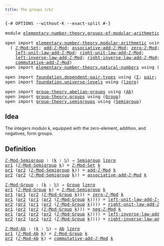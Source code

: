 ```yaml
---
title: The groups ℤ/kℤ
---
```


<pre class="Agda"><a id="41" class="Symbol">{-#</a> <a id="45" class="Keyword">OPTIONS</a> <a id="53" class="Pragma">--without-K</a> <a id="65" class="Pragma">--exact-split</a> <a id="79" class="Symbol">#-}</a>

<a id="84" class="Keyword">module</a> <a id="91" href="elementary-number-theory.groups-of-modular-arithmetic.html" class="Module">elementary-number-theory.groups-of-modular-arithmetic</a> <a id="145" class="Keyword">where</a>

<a id="152" class="Keyword">open</a> <a id="157" class="Keyword">import</a> <a id="164" href="elementary-number-theory.modular-arithmetic.html" class="Module">elementary-number-theory.modular-arithmetic</a> <a id="208" class="Keyword">using</a>
  <a id="216" class="Symbol">(</a> <a id="218" href="elementary-number-theory.modular-arithmetic.html#4703" class="Function">ℤ-Mod-Set</a><a id="227" class="Symbol">;</a> <a id="229" href="elementary-number-theory.modular-arithmetic.html#7187" class="Function">add-ℤ-Mod</a><a id="238" class="Symbol">;</a> <a id="240" href="elementary-number-theory.modular-arithmetic.html#9153" class="Function">associative-add-ℤ-Mod</a><a id="261" class="Symbol">;</a> <a id="263" href="elementary-number-theory.modular-arithmetic.html#3765" class="Function">zero-ℤ-Mod</a><a id="273" class="Symbol">;</a> <a id="275" href="elementary-number-theory.modular-arithmetic.html#8698" class="Function">neg-ℤ-Mod</a><a id="284" class="Symbol">;</a>
    <a id="290" href="elementary-number-theory.modular-arithmetic.html#9593" class="Function">left-unit-law-add-ℤ-Mod</a><a id="313" class="Symbol">;</a> <a id="315" href="elementary-number-theory.modular-arithmetic.html#9793" class="Function">right-unit-law-add-ℤ-Mod</a><a id="339" class="Symbol">;</a>
    <a id="345" href="elementary-number-theory.modular-arithmetic.html#9998" class="Function">left-inverse-law-add-ℤ-Mod</a><a id="371" class="Symbol">;</a> <a id="373" href="elementary-number-theory.modular-arithmetic.html#10225" class="Function">right-inverse-law-add-ℤ-Mod</a><a id="400" class="Symbol">;</a>
    <a id="406" href="elementary-number-theory.modular-arithmetic.html#9391" class="Function">commutative-add-ℤ-Mod</a><a id="427" class="Symbol">)</a>
<a id="429" class="Keyword">open</a> <a id="434" class="Keyword">import</a> <a id="441" href="elementary-number-theory.natural-numbers.html" class="Module">elementary-number-theory.natural-numbers</a> <a id="482" class="Keyword">using</a> <a id="488" class="Symbol">(</a><a id="489" href="elementary-number-theory.natural-numbers.html#1548" class="Datatype">ℕ</a><a id="490" class="Symbol">)</a>

<a id="493" class="Keyword">open</a> <a id="498" class="Keyword">import</a> <a id="505" href="foundation.dependent-pair-types.html" class="Module">foundation.dependent-pair-types</a> <a id="537" class="Keyword">using</a> <a id="543" class="Symbol">(</a><a id="544" href="foundation-core.dependent-pair-types.html#515" class="Record">Σ</a><a id="545" class="Symbol">;</a> <a id="547" href="foundation-core.dependent-pair-types.html#588" class="InductiveConstructor">pair</a><a id="551" class="Symbol">;</a> <a id="553" href="foundation-core.dependent-pair-types.html#605" class="Field">pr1</a><a id="556" class="Symbol">;</a> <a id="558" href="foundation-core.dependent-pair-types.html#617" class="Field">pr2</a><a id="561" class="Symbol">)</a>
<a id="563" class="Keyword">open</a> <a id="568" class="Keyword">import</a> <a id="575" href="foundation.universe-levels.html" class="Module">foundation.universe-levels</a> <a id="602" class="Keyword">using</a> <a id="608" class="Symbol">(</a><a id="609" href="Agda.Primitive.html#764" class="Primitive">lzero</a><a id="614" class="Symbol">)</a>

<a id="617" class="Keyword">open</a> <a id="622" class="Keyword">import</a> <a id="629" href="group-theory.abelian-groups.html" class="Module">group-theory.abelian-groups</a> <a id="657" class="Keyword">using</a> <a id="663" class="Symbol">(</a><a id="664" href="group-theory.abelian-groups.html#2512" class="Function">Ab</a><a id="666" class="Symbol">)</a>
<a id="668" class="Keyword">open</a> <a id="673" class="Keyword">import</a> <a id="680" href="group-theory.groups.html" class="Module">group-theory.groups</a> <a id="700" class="Keyword">using</a> <a id="706" class="Symbol">(</a><a id="707" href="group-theory.groups.html#2650" class="Function">Group</a><a id="712" class="Symbol">)</a>
<a id="714" class="Keyword">open</a> <a id="719" class="Keyword">import</a> <a id="726" href="group-theory.semigroups.html" class="Module">group-theory.semigroups</a> <a id="750" class="Keyword">using</a> <a id="756" class="Symbol">(</a><a id="757" href="group-theory.semigroups.html#750" class="Function">Semigroup</a><a id="766" class="Symbol">)</a>
</pre>
## Idea

The integers modulo k, equipped with the zero-element, addition, and negatives, form groups.

## Definition

<pre class="Agda"><a id="ℤ-Mod-Semigroup"></a><a id="899" href="elementary-number-theory.groups-of-modular-arithmetic.html#899" class="Function">ℤ-Mod-Semigroup</a> <a id="915" class="Symbol">:</a> <a id="917" class="Symbol">(</a><a id="918" href="elementary-number-theory.groups-of-modular-arithmetic.html#918" class="Bound">k</a> <a id="920" class="Symbol">:</a> <a id="922" href="elementary-number-theory.natural-numbers.html#1548" class="Datatype">ℕ</a><a id="923" class="Symbol">)</a> <a id="925" class="Symbol">→</a> <a id="927" href="group-theory.semigroups.html#750" class="Function">Semigroup</a> <a id="937" href="Agda.Primitive.html#764" class="Primitive">lzero</a>
<a id="943" href="foundation-core.dependent-pair-types.html#605" class="Field">pr1</a> <a id="947" class="Symbol">(</a><a id="948" href="elementary-number-theory.groups-of-modular-arithmetic.html#899" class="Function">ℤ-Mod-Semigroup</a> <a id="964" href="elementary-number-theory.groups-of-modular-arithmetic.html#964" class="Bound">k</a><a id="965" class="Symbol">)</a> <a id="967" class="Symbol">=</a> <a id="969" href="elementary-number-theory.modular-arithmetic.html#4703" class="Function">ℤ-Mod-Set</a> <a id="979" href="elementary-number-theory.groups-of-modular-arithmetic.html#964" class="Bound">k</a>
<a id="981" href="foundation-core.dependent-pair-types.html#605" class="Field">pr1</a> <a id="985" class="Symbol">(</a><a id="986" href="foundation-core.dependent-pair-types.html#617" class="Field">pr2</a> <a id="990" class="Symbol">(</a><a id="991" href="elementary-number-theory.groups-of-modular-arithmetic.html#899" class="Function">ℤ-Mod-Semigroup</a> <a id="1007" href="elementary-number-theory.groups-of-modular-arithmetic.html#1007" class="Bound">k</a><a id="1008" class="Symbol">))</a> <a id="1011" class="Symbol">=</a> <a id="1013" href="elementary-number-theory.modular-arithmetic.html#7187" class="Function">add-ℤ-Mod</a> <a id="1023" href="elementary-number-theory.groups-of-modular-arithmetic.html#1007" class="Bound">k</a>
<a id="1025" href="foundation-core.dependent-pair-types.html#617" class="Field">pr2</a> <a id="1029" class="Symbol">(</a><a id="1030" href="foundation-core.dependent-pair-types.html#617" class="Field">pr2</a> <a id="1034" class="Symbol">(</a><a id="1035" href="elementary-number-theory.groups-of-modular-arithmetic.html#899" class="Function">ℤ-Mod-Semigroup</a> <a id="1051" href="elementary-number-theory.groups-of-modular-arithmetic.html#1051" class="Bound">k</a><a id="1052" class="Symbol">))</a> <a id="1055" class="Symbol">=</a> <a id="1057" href="elementary-number-theory.modular-arithmetic.html#9153" class="Function">associative-add-ℤ-Mod</a> <a id="1079" href="elementary-number-theory.groups-of-modular-arithmetic.html#1051" class="Bound">k</a>

<a id="ℤ-Mod-Group"></a><a id="1082" href="elementary-number-theory.groups-of-modular-arithmetic.html#1082" class="Function">ℤ-Mod-Group</a> <a id="1094" class="Symbol">:</a> <a id="1096" class="Symbol">(</a><a id="1097" href="elementary-number-theory.groups-of-modular-arithmetic.html#1097" class="Bound">k</a> <a id="1099" class="Symbol">:</a> <a id="1101" href="elementary-number-theory.natural-numbers.html#1548" class="Datatype">ℕ</a><a id="1102" class="Symbol">)</a> <a id="1104" class="Symbol">→</a> <a id="1106" href="group-theory.groups.html#2650" class="Function">Group</a> <a id="1112" href="Agda.Primitive.html#764" class="Primitive">lzero</a>
<a id="1118" href="foundation-core.dependent-pair-types.html#605" class="Field">pr1</a> <a id="1122" class="Symbol">(</a><a id="1123" href="elementary-number-theory.groups-of-modular-arithmetic.html#1082" class="Function">ℤ-Mod-Group</a> <a id="1135" href="elementary-number-theory.groups-of-modular-arithmetic.html#1135" class="Bound">k</a><a id="1136" class="Symbol">)</a> <a id="1138" class="Symbol">=</a> <a id="1140" href="elementary-number-theory.groups-of-modular-arithmetic.html#899" class="Function">ℤ-Mod-Semigroup</a> <a id="1156" href="elementary-number-theory.groups-of-modular-arithmetic.html#1135" class="Bound">k</a>
<a id="1158" href="foundation-core.dependent-pair-types.html#605" class="Field">pr1</a> <a id="1162" class="Symbol">(</a><a id="1163" href="foundation-core.dependent-pair-types.html#605" class="Field">pr1</a> <a id="1167" class="Symbol">(</a><a id="1168" href="foundation-core.dependent-pair-types.html#617" class="Field">pr2</a> <a id="1172" class="Symbol">(</a><a id="1173" href="elementary-number-theory.groups-of-modular-arithmetic.html#1082" class="Function">ℤ-Mod-Group</a> <a id="1185" href="elementary-number-theory.groups-of-modular-arithmetic.html#1185" class="Bound">k</a><a id="1186" class="Symbol">)))</a> <a id="1190" class="Symbol">=</a> <a id="1192" href="elementary-number-theory.modular-arithmetic.html#3765" class="Function">zero-ℤ-Mod</a> <a id="1203" href="elementary-number-theory.groups-of-modular-arithmetic.html#1185" class="Bound">k</a>
<a id="1205" href="foundation-core.dependent-pair-types.html#605" class="Field">pr1</a> <a id="1209" class="Symbol">(</a><a id="1210" href="foundation-core.dependent-pair-types.html#617" class="Field">pr2</a> <a id="1214" class="Symbol">(</a><a id="1215" href="foundation-core.dependent-pair-types.html#605" class="Field">pr1</a> <a id="1219" class="Symbol">(</a><a id="1220" href="foundation-core.dependent-pair-types.html#617" class="Field">pr2</a> <a id="1224" class="Symbol">(</a><a id="1225" href="elementary-number-theory.groups-of-modular-arithmetic.html#1082" class="Function">ℤ-Mod-Group</a> <a id="1237" href="elementary-number-theory.groups-of-modular-arithmetic.html#1237" class="Bound">k</a><a id="1238" class="Symbol">))))</a> <a id="1243" class="Symbol">=</a> <a id="1245" href="elementary-number-theory.modular-arithmetic.html#9593" class="Function">left-unit-law-add-ℤ-Mod</a> <a id="1269" href="elementary-number-theory.groups-of-modular-arithmetic.html#1237" class="Bound">k</a>
<a id="1271" href="foundation-core.dependent-pair-types.html#617" class="Field">pr2</a> <a id="1275" class="Symbol">(</a><a id="1276" href="foundation-core.dependent-pair-types.html#617" class="Field">pr2</a> <a id="1280" class="Symbol">(</a><a id="1281" href="foundation-core.dependent-pair-types.html#605" class="Field">pr1</a> <a id="1285" class="Symbol">(</a><a id="1286" href="foundation-core.dependent-pair-types.html#617" class="Field">pr2</a> <a id="1290" class="Symbol">(</a><a id="1291" href="elementary-number-theory.groups-of-modular-arithmetic.html#1082" class="Function">ℤ-Mod-Group</a> <a id="1303" href="elementary-number-theory.groups-of-modular-arithmetic.html#1303" class="Bound">k</a><a id="1304" class="Symbol">))))</a> <a id="1309" class="Symbol">=</a> <a id="1311" href="elementary-number-theory.modular-arithmetic.html#9793" class="Function">right-unit-law-add-ℤ-Mod</a> <a id="1336" href="elementary-number-theory.groups-of-modular-arithmetic.html#1303" class="Bound">k</a>
<a id="1338" href="foundation-core.dependent-pair-types.html#605" class="Field">pr1</a> <a id="1342" class="Symbol">(</a><a id="1343" href="foundation-core.dependent-pair-types.html#617" class="Field">pr2</a> <a id="1347" class="Symbol">(</a><a id="1348" href="foundation-core.dependent-pair-types.html#617" class="Field">pr2</a> <a id="1352" class="Symbol">(</a><a id="1353" href="elementary-number-theory.groups-of-modular-arithmetic.html#1082" class="Function">ℤ-Mod-Group</a> <a id="1365" href="elementary-number-theory.groups-of-modular-arithmetic.html#1365" class="Bound">k</a><a id="1366" class="Symbol">)))</a> <a id="1370" class="Symbol">=</a> <a id="1372" href="elementary-number-theory.modular-arithmetic.html#8698" class="Function">neg-ℤ-Mod</a> <a id="1382" href="elementary-number-theory.groups-of-modular-arithmetic.html#1365" class="Bound">k</a>
<a id="1384" href="foundation-core.dependent-pair-types.html#605" class="Field">pr1</a> <a id="1388" class="Symbol">(</a><a id="1389" href="foundation-core.dependent-pair-types.html#617" class="Field">pr2</a> <a id="1393" class="Symbol">(</a><a id="1394" href="foundation-core.dependent-pair-types.html#617" class="Field">pr2</a> <a id="1398" class="Symbol">(</a><a id="1399" href="foundation-core.dependent-pair-types.html#617" class="Field">pr2</a> <a id="1403" class="Symbol">(</a><a id="1404" href="elementary-number-theory.groups-of-modular-arithmetic.html#1082" class="Function">ℤ-Mod-Group</a> <a id="1416" href="elementary-number-theory.groups-of-modular-arithmetic.html#1416" class="Bound">k</a><a id="1417" class="Symbol">))))</a> <a id="1422" class="Symbol">=</a> <a id="1424" href="elementary-number-theory.modular-arithmetic.html#9998" class="Function">left-inverse-law-add-ℤ-Mod</a> <a id="1451" href="elementary-number-theory.groups-of-modular-arithmetic.html#1416" class="Bound">k</a>
<a id="1453" href="foundation-core.dependent-pair-types.html#617" class="Field">pr2</a> <a id="1457" class="Symbol">(</a><a id="1458" href="foundation-core.dependent-pair-types.html#617" class="Field">pr2</a> <a id="1462" class="Symbol">(</a><a id="1463" href="foundation-core.dependent-pair-types.html#617" class="Field">pr2</a> <a id="1467" class="Symbol">(</a><a id="1468" href="foundation-core.dependent-pair-types.html#617" class="Field">pr2</a> <a id="1472" class="Symbol">(</a><a id="1473" href="elementary-number-theory.groups-of-modular-arithmetic.html#1082" class="Function">ℤ-Mod-Group</a> <a id="1485" href="elementary-number-theory.groups-of-modular-arithmetic.html#1485" class="Bound">k</a><a id="1486" class="Symbol">))))</a> <a id="1491" class="Symbol">=</a> <a id="1493" href="elementary-number-theory.modular-arithmetic.html#10225" class="Function">right-inverse-law-add-ℤ-Mod</a> <a id="1521" href="elementary-number-theory.groups-of-modular-arithmetic.html#1485" class="Bound">k</a>

<a id="ℤ-Mod-Ab"></a><a id="1524" href="elementary-number-theory.groups-of-modular-arithmetic.html#1524" class="Function">ℤ-Mod-Ab</a> <a id="1533" class="Symbol">:</a> <a id="1535" class="Symbol">(</a><a id="1536" href="elementary-number-theory.groups-of-modular-arithmetic.html#1536" class="Bound">k</a> <a id="1538" class="Symbol">:</a> <a id="1540" href="elementary-number-theory.natural-numbers.html#1548" class="Datatype">ℕ</a><a id="1541" class="Symbol">)</a> <a id="1543" class="Symbol">→</a> <a id="1545" href="group-theory.abelian-groups.html#2512" class="Function">Ab</a> <a id="1548" href="Agda.Primitive.html#764" class="Primitive">lzero</a>
<a id="1554" href="foundation-core.dependent-pair-types.html#605" class="Field">pr1</a> <a id="1558" class="Symbol">(</a><a id="1559" href="elementary-number-theory.groups-of-modular-arithmetic.html#1524" class="Function">ℤ-Mod-Ab</a> <a id="1568" href="elementary-number-theory.groups-of-modular-arithmetic.html#1568" class="Bound">k</a><a id="1569" class="Symbol">)</a> <a id="1571" class="Symbol">=</a> <a id="1573" href="elementary-number-theory.groups-of-modular-arithmetic.html#1082" class="Function">ℤ-Mod-Group</a> <a id="1585" href="elementary-number-theory.groups-of-modular-arithmetic.html#1568" class="Bound">k</a>
<a id="1587" href="foundation-core.dependent-pair-types.html#617" class="Field">pr2</a> <a id="1591" class="Symbol">(</a><a id="1592" href="elementary-number-theory.groups-of-modular-arithmetic.html#1524" class="Function">ℤ-Mod-Ab</a> <a id="1601" href="elementary-number-theory.groups-of-modular-arithmetic.html#1601" class="Bound">k</a><a id="1602" class="Symbol">)</a> <a id="1604" class="Symbol">=</a> <a id="1606" href="elementary-number-theory.modular-arithmetic.html#9391" class="Function">commutative-add-ℤ-Mod</a> <a id="1628" href="elementary-number-theory.groups-of-modular-arithmetic.html#1601" class="Bound">k</a>
</pre>